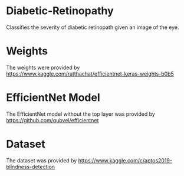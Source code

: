 # Diabetic-Retinopathy

Classifies the severity of diabetic retinopath given an image of the eye.

# Weights

The weights were provided by https://www.kaggle.com/ratthachat/efficientnet-keras-weights-b0b5

# EfficientNet Model

The EfficientNet model without the top layer was provided by https://github.com/qubvel/efficientnet

# Dataset

The dataset was provided by https://www.kaggle.com/c/aptos2019-blindness-detection
